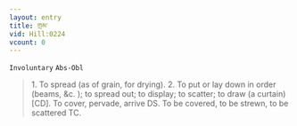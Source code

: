 ```yaml
---
layout: entry
title: གྲམ་
vid: Hill:0224
vcount: 0
---
```

`Involuntary` `Abs-Obl`
> 1\.
 To spread (as of grain, for drying)\.
 2\.
 To put or lay down in order (beams, &c\.
); to spread out; to display; to scatter; to draw (a curtain) [CD]\.
To cover, pervade, arrive DS\.
 To be covered, to be strewn, to be scattered TC\.


